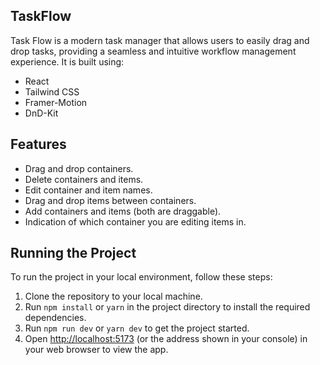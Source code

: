 ## TaskFlow

Task Flow is a modern task manager that allows users to easily drag and drop tasks, providing a seamless and intuitive workflow management experience. It is built using:

- React
- Tailwind CSS
- Framer-Motion
- DnD-Kit

## Features

- Drag and drop containers.
- Delete containers and items.
- Edit container and item names.
- Drag and drop items between containers.
- Add containers and items (both are draggable).
- Indication of which container you are editing items in.

## Running the Project

To run the project in your local environment, follow these steps:

1. Clone the repository to your local machine.
2. Run `npm install` or `yarn` in the project directory to install the required dependencies.
3. Run `npm run dev` or `yarn dev` to get the project started.
4. Open [http://localhost:5173](http://localhost:5173) (or the address shown in your console) in your web browser to view the app.


